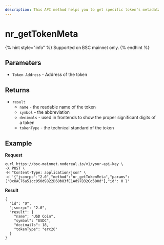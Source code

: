 ```yaml
---
description: This API method helps you to get specific token's metadata.
---
```


# nr\_getTokenMeta

{% hint style="info" %}
Supported on BSC mainnet only.
{% endhint %}

## Parameters

* `Token Address` - Address of the token&#x20;

## Returns

* `result`
  * `name` - the readable name of the token
  * `symbol` - the abbreviation
  * `decimals` - used in frontends to show the proper significant digits of a token
  * `tokenType` - the technical standard of the token

## Example

**Request**

```
curl https://bsc-mainnet.nodereal.io/v1/your-api-key \
-X POST \
-H "Content-Type: application/json" \
-d '{"jsonrpc":"2.0","method":"nr_getTokenMeta","params":["0x8AC76a51cc950d9822D68b83fE1Ad97B32Cd580d"],"id": 0 }'
```

**Result**

```
{
  "id": "0",
  "jsonrpc": "2.0",
  "result": {
    "name": "USD Coin",
    "symbol": "USDC",
    "decimails": 18,
    "tokenType": "erc20"
  }
}
```
